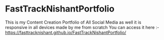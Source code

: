 # FastTrackNishantPortfolio

This is my Content Creation Portfolio of All Social Media as well it is responsive in all devices made by me from scratch
You can access it here :-
https://fasttracknishant.github.io/FastTrackNishantPortfolio/
